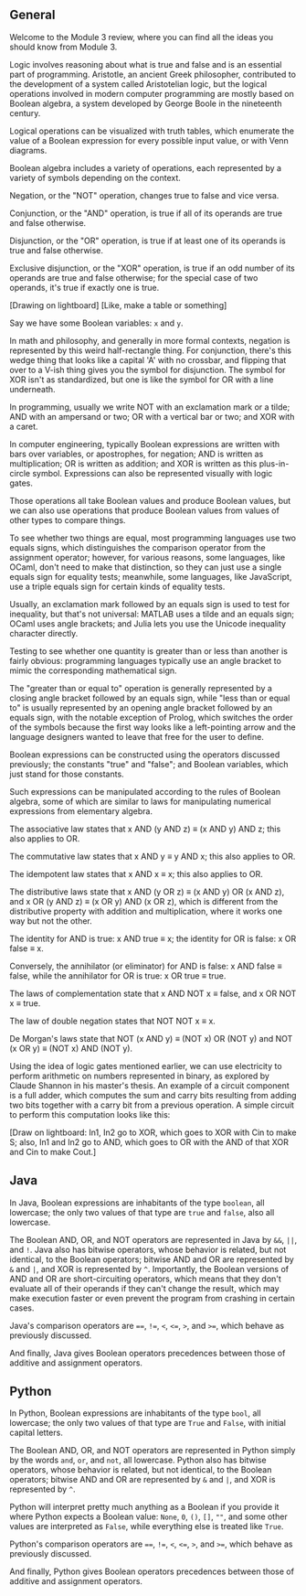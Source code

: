 ## General

Welcome to the Module 3 review, where you can find all the ideas you should know
from Module 3.

Logic involves reasoning about what is true and false and is an essential part
of programming. Aristotle, an ancient Greek philosopher, contributed to the
development of a system called Aristotelian logic, but the logical operations
involved in modern computer programming are mostly based on Boolean algebra,
a system developed by George Boole in the nineteenth century.

Logical operations can be visualized with truth tables, which enumerate the
value of a Boolean expression for every possible input value, or with Venn
diagrams.

Boolean algebra includes a variety of operations, each represented by a variety
of symbols depending on the context.

Negation, or the "NOT" operation, changes true to false and vice versa.

Conjunction, or the "AND" operation, is true if all of its operands are true
and false otherwise.

Disjunction, or the "OR" operation, is true if at least one of its operands is
true and false otherwise.

Exclusive disjunction, or the "XOR" operation, is true if an odd number of its
operands are true and false otherwise; for the special case of two operands,
it's true if exactly one is true.

[Drawing on lightboard]
[Like, make a table or something]

Say we have some Boolean variables: `x` and `y`.

In math and philosophy, and generally in more formal contexts, negation is
represented by this weird half-rectangle thing. For conjunction, there's this
wedge thing that looks like a capital 'A' with no crossbar, and flipping that
over to a V-ish thing gives you the symbol for disjunction. The symbol for XOR
isn't as standardized, but one is like the symbol for OR with a line underneath.

In programming, usually we write NOT with an exclamation mark or a tilde;
AND with an ampersand or two; OR with a vertical bar or two; and XOR with a
caret.

In computer engineering, typically Boolean expressions are written with bars
over variables, or apostrophes, for negation; AND is written as multiplication;
OR is written as addition; and XOR is written as this plus-in-circle symbol.
Expressions can also be represented visually with logic gates.

Those operations all take Boolean values and produce Boolean values, but we can
also use operations that produce Boolean values from values of other types to
compare things.

To see whether two things are equal, most programming languages use two equals
signs, which distinguishes the comparison operator from the assignment operator;
however, for various reasons, some languages, like OCaml, don't need to make
that distinction, so they can just use a single equals sign for equality tests;
meanwhile, some languages, like JavaScript, use a triple equals sign for certain
kinds of equality tests.

Usually, an exclamation mark followed by an equals sign is used to test for
inequality, but that's not universal: MATLAB uses a tilde and an equals sign;
OCaml uses angle brackets; and Julia lets you use the Unicode inequality
character directly.

Testing to see whether one quantity is greater than or less than another is
fairly obvious: programming languages typically use an angle bracket to mimic
the corresponding mathematical sign.

The "greater than or equal to" operation is generally represented by a closing
angle bracket followed by an equals sign, while "less than or equal to" is
usually represented by an opening angle bracket followed by an equals sign, with
the notable exception of Prolog, which switches the order of the symbols because
the first way looks like a left-pointing arrow and the language designers wanted
to leave that free for the user to define.

Boolean expressions can be constructed using the operators discussed previously;
the constants "true" and "false"; and Boolean variables, which just stand for
those constants.

Such expressions can be manipulated according to the rules of Boolean algebra,
some of which are similar to laws for manipulating numerical expressions
from elementary algebra.

The associative law states that x AND (y AND z) ≡ (x AND y) AND z; this also
applies to OR.

The commutative law states that x AND y ≡ y AND x; this also applies to OR.

The idempotent law states that x AND x ≡ x; this also applies to OR.

The distributive laws state that x AND (y OR z) ≡ (x AND y) OR (x AND z), and
x OR (y AND z) ≡ (x OR y) AND (x OR z), which is different from the distributive
property with addition and multiplication, where it works one way but not the
other.

The identity for AND is true: x AND true ≡ x; the identity for OR is false:
x OR false ≡ x.

Conversely, the annihilator (or eliminator) for AND is false:
x AND false ≡ false, while the annihilator for OR is true: x OR true ≡ true.

The laws of complementation state that x AND NOT x ≡ false, and
x OR NOT x ≡ true.

The law of double negation states that NOT NOT x ≡ x.

De Morgan's laws state that NOT (x AND y) ≡ (NOT x) OR (NOT y) and
NOT (x OR y) ≡ (NOT x) AND (NOT y).

Using the idea of logic gates mentioned earlier, we can use electricity to
perform arithmetic on numbers represented in binary, as explored by Claude
Shannon in his master's thesis. An example of a circuit component is a full
adder, which computes the sum and carry bits resulting from adding two bits
together with a carry bit from a previous operation. A simple circuit to
perform this computation looks like this:

[Draw on lightboard:
In1, In2 go to XOR, which goes to XOR with Cin to make S;
also, In1 and In2 go to AND, which goes to OR with the AND of that XOR and Cin
to make Cout.]

## Java

In Java, Boolean expressions are inhabitants of the type `boolean`, all
lowercase; the only two values of that type are `true` and `false`, also all
lowercase.

The Boolean AND, OR, and NOT operators are represented in Java by `&&`, `||`,
and `!`. Java also has bitwise operators,
whose behavior is related, but not identical, to the Boolean operators; bitwise
AND and OR are represented by `&` and `|`, and XOR is represented by `^`.
Importantly, the Boolean versions of AND and OR are short-circuiting operators,
which means that they don't evaluate all of their operands if they can't change
the result, which may make execution faster or even prevent the program from
crashing in certain cases.

Java's comparison operators are `==`, `!=`, `<`, `<=`, `>`, and `>=`, which
behave as previously discussed.

And finally, Java gives Boolean operators precedences between those of
additive and assignment operators.

## Python

In Python, Boolean expressions are inhabitants of the type `bool`, all
lowercase; the only two values of that type are `True` and `False`, with
initial capital letters.

The Boolean AND, OR, and NOT operators are represented in Python simply by the
words `and`, `or`, and `not`, all lowercase. Python also has bitwise operators,
whose behavior is related, but not identical, to the Boolean operators; bitwise
AND and OR are represented by `&` and `|`, and XOR is represented by `^`.

Python will interpret pretty much anything as a Boolean if you provide it where
Python expects a Boolean value: `None`, `0`, `()`, `[]`, `""`, and some other
values are interpreted as `False`, while everything else is treated like `True`.

Python's comparison operators are `==`, `!=`, `<`, `<=`, `>`, and `>=`, which
behave as previously discussed.

And finally, Python gives Boolean operators precedences between those of
additive and assignment operators.